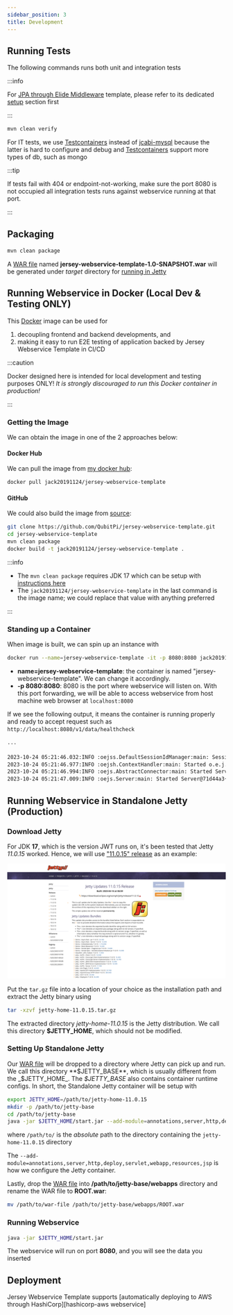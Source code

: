 ```yaml
---
sidebar_position: 3
title: Development
---
```


[//]: # (Copyright Jiaqi Liu)

[//]: # (Licensed under the Apache License, Version 2.0 &#40;the "License"&#41;;)
[//]: # (you may not use this file except in compliance with the License.)
[//]: # (You may obtain a copy of the License at)

[//]: # (    http://www.apache.org/licenses/LICENSE-2.0)

[//]: # (Unless required by applicable law or agreed to in writing, software)
[//]: # (distributed under the License is distributed on an "AS IS" BASIS,)
[//]: # (WITHOUT WARRANTIES OR CONDITIONS OF ANY KIND, either express or implied.)
[//]: # (See the License for the specific language governing permissions and)
[//]: # (limitations under the License.)

Running Tests
-------------

The following commands runs both unit and integration tests

:::info

<!-- markdown-link-check-disable -->
For [JPA through Elide Middleware](elide) template, please refer to its dedicated [setup](elide#setup) section first
<!-- markdown-link-check-enable -->

:::

```bash
mvn clean verify
```

For IT tests, we use [Testcontainers] instead of [jcabi-mysql] because the latter is hard to configure and debug and
[Testcontainers] support more types of db, such as mongo

:::tip

If tests fail with 404 or endpoint-not-working, make sure the port 8080 is not occupied all integration tests runs
against webservice running at that port.

:::

Packaging
---------

```bash
mvn clean package
```

A [WAR file](https://en.wikipedia.org/wiki/WAR_(file_format)) named **jersey-webservice-template-1.0-SNAPSHOT.war** will
be generated under _target_ directory for [running in Jetty](#running-webservice-in-standalone-jetty-production)

Running Webservice in Docker (Local Dev & Testing ONLY)
-------------------------------------------------------

This [Docker] image can be used for

1. decoupling frontend and backend developments, and
2. making it easy to run E2E testing of application backed by Jersey Webservice Template in CI/CD

:::caution

Docker designed here is intended for local development and testing purposes ONLY! _It is strongly discouraged
to run this Docker container in production!_

:::

### Getting the Image

We can obtain the image in one of the 2 approaches below:

#### Docker Hub

We can pull the image from [my docker hub](https://hub.docker.com/r/jack20191124/jersey-webservice-template/):

```bash
docker pull jack20191124/jersey-webservice-template
```

#### GitHub

We could also build the image from [source][Docker]:

```bash
git clone https://github.com/QubitPi/jersey-webservice-template.git
cd jersey-webservice-template
mvn clean package
docker build -t jack20191124/jersey-webservice-template .
```

:::info

<!-- markdown-link-check-disable -->

- The `mvn clean package` requires JDK 17 which can be setup with [instructions here](setup)
- The `jack20191124/jersey-webservice-template` in the last command is the image name; we could replace that value with
  anything preferred

<!-- markdown-link-check-enable -->

:::

### Standing up a Container

When image is built, we can spin up an instance with

```bash
docker run --name=jersey-webservice-template -it -p 8080:8080 jack20191124/jersey-webservice-template
```

- **name=jersey-webservice-template**: the container is named "jersey-webservice-template". We can change it
  accordingly.
- **-p 8080:8080**: 8080 is the port where webservice will listen on. With this port forwarding, we will be able to
  access webservice from host machine web browser at `localhost:8080`

If we see the following output, it means the container is running properly and ready to accept request such as
`http://localhost:8080/v1/data/healthcheck`

```bash
...

2023-10-24 05:21:46.032:INFO :oejss.DefaultSessionIdManager:main: Session workerName=node0
2023-10-24 05:21:46.977:INFO :oejsh.ContextHandler:main: Started o.e.j.w.WebAppContext@2892dae4{ROOT.war,/,file:///tmp/jetty-0_0_0_0-8080-ROOT_war-_-any-13760845903749066689/webapp/,AVAILABLE}{/jetty-base/webapps/ROOT.war}
2023-10-24 05:21:46.994:INFO :oejs.AbstractConnector:main: Started ServerConnector@5c8dfc08{HTTP/1.1, (http/1.1)}{0.0.0.0:8080}
2023-10-24 05:21:47.009:INFO :oejs.Server:main: Started Server@71d44a3{STARTING}[11.0.15,sto=5000] @2947ms
```

Running Webservice in Standalone Jetty (Production)
---------------------------------------------------

### Download Jetty

For JDK **17**, which is the version JWT runs on, it's been tested that Jetty _11.0.15_ worked. Hence, we will use
["11.0.15" release](https://repo1.maven.org/maven2/org/eclipse/jetty/jetty-home/11.0.15/jetty-home-11.0.15.tar.gz) as
an example:

![Error loading download-jetty.png](img/download-jetty.png)

Put the `tar.gz` file into a location of your choice as the installation path and extract the Jetty binary using

```bash
tar -xzvf jetty-home-11.0.15.tar.gz
```

The extracted directory *jetty-home-11.0.15* is the Jetty distribution. We call this directory **$JETTY_HOME**, which
should not be modified.

### Setting Up Standalone Jetty

Our [WAR file](#packaging) will be dropped to a directory where Jetty can pick up and run. We call this directory
**$JETTY_BASE**, which is usually different from the _$JETTY_HOME_. The _$JETTY_BASE_ also contains container runtime
configs. In short, the Standalone Jetty container will be setup with

```bash
export JETTY_HOME=/path/to/jetty-home-11.0.15
mkdir -p /path/to/jetty-base
cd /path/to/jetty-base
java -jar $JETTY_HOME/start.jar --add-module=annotations,server,http,deploy,servlet,webapp,resources,jsp
```

where `/path/to/` is the _absolute_ path to the directory containing the `jetty-home-11.0.15` directory

The `--add-module=annotations,server,http,deploy,servlet,webapp,resources,jsp` is how we configure the Jetty
container.

Lastly, drop the [WAR file](#packaging) into **/path/to/jetty-base/webapps** directory and rename the WAR file to
**ROOT.war**:

```bash
mv /path/to/war-file /path/to/jetty-base/webapps/ROOT.war
```

### Running Webservice

```bash
java -jar $JETTY_HOME/start.jar
```

The webservice will run on port **8080**, and you will see the data you inserted

Deployment
----------

Jersey Webservice Template supports
[automatically deploying to AWS through HashiCorp][hashicorp-aws webservice]

[Docker]: https://github.com/QubitPi/jersey-webservice-template/blob/master/Dockerfile

[jcabi-mysql]: https://mysql.jcabi.com/

[Testcontainers]: https://qubitpi.github.io/testcontainers-java/
